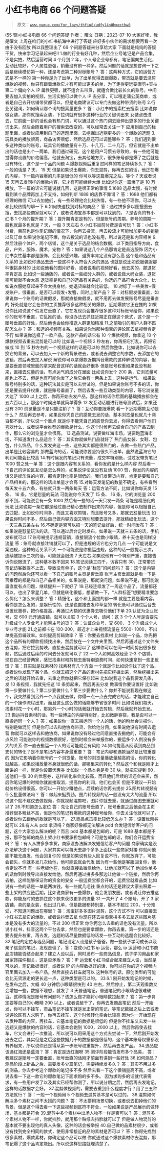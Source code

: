# 小红书电商 66 个问题答疑

> 原文：[`www.yuque.com/for_lazy/thfiu8/udfyl4n0hmecthw8`](https://www.yuque.com/for_lazy/thfiu8/udfyl4n0hmecthw8)

<ne-h2 id="6a77f568" data-lake-id="6a77f568"><ne-heading-ext><ne-heading-anchor></ne-heading-anchor><ne-heading-fold></ne-heading-fold></ne-heading-ext><ne-heading-content><ne-text id="uff3ec694">(55 赞)小红书电商 66 个问题答疑</ne-text></ne-heading-content></ne-h2> <ne-p id="u564e00a2" data-lake-id="u564e00a2"><ne-text id="ue4da10b8">作者： 曜文</ne-text></ne-p> <ne-p id="u9b1c8e46" data-lake-id="u9b1c8e46"><ne-text id="ufa53a992">日期：2023-07-10</ne-text></ne-p> <ne-p id="u60cd23d6" data-lake-id="u60cd23d6"><ne-text id="ua6ac7704">大家好哇，我是曜文</ne-text></ne-p> <ne-p id="u2e513d46" data-lake-id="u2e513d46"><ne-text id="uf048e876">上周在咱们的小红书航海中进行了答疑</ne-text></ne-p> <ne-p id="ue7c3eb4e" data-lake-id="ue7c3eb4e"><ne-text id="u06354beb">应好多小伙伴的需求想要再看一次由于没有回放</ne-text></ne-p> <ne-p id="u80b8efc8" data-lake-id="u80b8efc8"><ne-text id="u8e708048">所以我整理出了 66 个问题答疑来分享给大家</ne-text></ne-p> <ne-p id="uf357dd02" data-lake-id="uf357dd02"><ne-text id="u8cf44cc0">下面就是纯纯的答疑干货，快来学习记录起来吧!!</ne-text></ne-p> <ne-p id="ud64a9e1a" data-lake-id="ud64a9e1a"><ne-text id="u6687bbdd">1.做的行业有好几种，然后企业号笔记是产品合集，不是实拍，然后运营时间 4 个月到 2 年，个人号企业号都有，笔记偏向生活化，互动比较好，个人属性更强，销量没有前一种多。然后问题的话就是想咨询一下之后是继续模仿第一种，还是考虑第二种对标账号？</ne-text></ne-p> <ne-p id="u969934eb" data-lake-id="u969934eb"><ne-text id="ud9e1e7c3">答：这两种方式，它的运营方式是不一样的</ne-text></ne-p> <ne-p id="u0af26fa3" data-lake-id="u0af26fa3"><ne-text id="ufe406035">第一种你是为了出单，为了出单就得去跟爆款，带货就是要去混剪爆款的视频，你只有跟着爆款它才有可能出更多的单，为了走得更远要混剪+实拍</ne-text></ne-p> <ne-p id="ub216917c" data-lake-id="ub216917c"><ne-text id="u21ed037d">第二个偏向个人 IP 属性更强，就不适合去带货，就适合做比较长久的账号。中间要去加入实拍的视频，生活实拍可以做个人 IP 去分享，可以哦走蒲公英商单，或者是自己去开店铺带货都可以，但是电商建议可以专门去做这种带货的账号</ne-text></ne-p> <ne-p id="u462797ec" data-lake-id="u462797ec"><ne-text id="u270a6932">2.行业关键词，如何确认哪个词的搜索量更多？</ne-text></ne-p> <ne-p id="u51cb6a64" data-lake-id="u51cb6a64"><ne-text id="udb681643">答：小红书的搜索栏去搜索</ne-text></ne-p> <ne-p id="ud8555492" data-lake-id="ud8555492"><ne-text id="u12bc305f">比如说你做女装，那你就搜索女装，下拉词就有很多这种行业的关键词出来</ne-text></ne-p> <ne-p id="u2a9bf687" data-lake-id="u2a9bf687"><ne-text id="u22ef622f">女装点击进去，它前面一排的话也会有热门词，可以通过这个热门词去延伸出更多的行业关键词出来，然后会随着用户的搜索去改变的，可以经常去关注一下</ne-text></ne-p> <ne-p id="u17c7d7a0" data-lake-id="u17c7d7a0"><ne-text id="u5f51fa3e">应用到自己的标题里面，或者说应用到自己的选题里面，去挖掘出近期更多的一个爆款的选题</ne-text></ne-p> <ne-p id="u41855591" data-lake-id="u41855591"><ne-text id="u922a0610">3.玩具类的播放很高，商品访客很低，然后选品还可以调整哪些？</ne-text></ne-p> <ne-p id="ub7e011f2" data-lake-id="ub7e011f2"><ne-text id="u913d14a9">答：我们遇到很多这种类似的账号，玩具它的播放量有十万、十几万、二十几万，但它就是不出单</ne-text></ne-p> <ne-p id="uafcbca5d" data-lake-id="uafcbca5d"><ne-text id="u5d5174dc">出的话也是出个一两单，我们通过研究，这个是用户习惯去导致的，有一些他可能觉得你设置的价格偏高，他就去淘宝，去其他地方买，很多账号都是爆了之后就是没有转化，这个是一个品的问题</ne-text></ne-p> <ne-p id="u3d937ea4" data-lake-id="u3d937ea4"><ne-text id="ube9e732d">4.爆款视频后重复怼同样的笔记持续多久？</ne-text></ne-p> <ne-p id="u1eb3b78f" data-lake-id="u1eb3b78f"><ne-text id="u0b4df0db">答：一般的话是 7 天、 15 天</ne-text></ne-p> <ne-p id="u746a009c" data-lake-id="u746a009c"><ne-text id="ud9559acb">但是如果说出爆款，你去混剪，你再去怼的话，他正在爆的内容，下一篇内容爆的几率是很低的</ne-text></ne-p> <ne-p id="ue5ac4041" data-lake-id="ue5ac4041"><ne-text id="ubafabb47">你可以等这篇爆完之后，等个 7 天或者说 15 天再去发同样的爆款内容，它才有可能继续大爆</ne-text></ne-p> <ne-p id="u6d21f6c2" data-lake-id="u6d21f6c2"><ne-text id="u380377c6">比如说你这一篇爆了是 10 万播放，下一篇的话它可能说就几百，这是很正常的事情</ne-text></ne-p> <ne-p id="u500b989c" data-lake-id="u500b989c"><ne-text id="u179fa7a2">5.1688 选品太慢，有时候看到某个品牌再加上不支持，如何判断 1688 的店靠不靠谱？</ne-text></ne-p> <ne-p id="u592aafad" data-lake-id="u592aafad"><ne-text id="u10dface9">答：1688 他们都有经理的微信</ne-text></ne-p> <ne-p id="u1dc4db29" data-lake-id="u1dc4db29"><ne-text id="u912bccdc">可以去加他们，有一些经理他会比较热情，有一些他不理你，可以去和比较热情的聊一下</ne-text></ne-p> <ne-p id="u9ad28b3b" data-lake-id="u9ad28b3b"><ne-text id="ubc3c7fec">6.如何快速找到对标的商品？</ne-text></ne-p> <ne-p id="u911b9977" data-lake-id="u911b9977"><ne-text id="ua8302d67">答：通过拼多多以图搜图去搜，去找那些商家就可以了，或者说淘宝基本都是可以找到的。</ne-text></ne-p> <ne-p id="ue747b48f" data-lake-id="ue747b48f"><ne-text id="u1e6ca6f6">7.是否真的有小红书 1 个月的提升期？</ne-text></ne-p> <ne-p id="u28d43f32" data-lake-id="u28d43f32"><ne-text id="uc8e172a3">答：提升期肯定是有的，但是账号的周期，养号的周期一般也就最多也就是 7 天，一般 3 天左右</ne-text></ne-p> <ne-p id="u54d14e7a" data-lake-id="u54d14e7a"><ne-text id="u0740f969">8.小红书目前付费是否可玩？</ne-text></ne-p> <ne-p id="ud8162c17" data-lake-id="ud8162c17"><ne-text id="u199abc1a">答：小红书付费，目前也是你笔记爆的情况下，你再去投流，再去投流才可能增加更多的销量以及订单</ne-text></ne-p> <ne-p id="u062fbc7a" data-lake-id="u062fbc7a"><ne-text id="ube5d83c4">如果说你笔记不爆，你去投流的话也没有用，所以说还是和内容相关</ne-text></ne-p> <ne-p id="u5ceae564" data-lake-id="u5ceae564"><ne-text id="uf853f288">9.然后注册个体户，两个店铺，这个是关于选品的结合数据，以下类目指导方向，食品，户外，服饰，魔术，宠物？</ne-text></ne-p> <ne-p id="u50dff69a" data-lake-id="u50dff69a"><ne-text id="uef314db7">答：如果说这几个产品那肯定是首选服饰</ne-text></ne-p> <ne-p id="u8e693d4c" data-lake-id="u8e693d4c"><ne-text id="uadbc9ccc">因为小红书女性基本都是服饰，会比较感兴趣，退货率肯定没有那么高</ne-text></ne-p> <ne-p id="ud51233e7" data-lake-id="ud51233e7"><ne-text id="uc171be9d">这个是和选品有关系的</ne-text></ne-p> <ne-p id="u2341adfe" data-lake-id="u2341adfe"><ne-text id="u2820b25f">比如说你选品去选一些这种不太符合大众的选品</ne-text></ne-p> <ne-p id="uc2983032" data-lake-id="uc2983032"><ne-text id="ufbb74024">也就是说比如说服装服那种很挑身材的</ne-text></ne-p> <ne-p id="ufadb6661" data-lake-id="ufadb6661"><ne-text id="u8c33d881">比如说他看的图片好看，或者说看的视频好看，他去买的，那退货率肯定高</ne-text></ne-p> <ne-p id="uad993361" data-lake-id="uad993361"><ne-text id="ucd5d92ad">比如说一些通版的，或者说一些细分人群的，或者说做大码女装，退货率可能就不会太高</ne-text></ne-p> <ne-p id="u21169074" data-lake-id="u21169074"><ne-text id="uef08fbb2">退货率是和自己的选品有关系的，你选的产品符合大众化，比如说衣服她穿起来不会太挑身材，她退货率就会比较低。</ne-text></ne-p> <ne-p id="u42ffdc90" data-lake-id="u42ffdc90"><ne-text id="u02f58c97">10.对标了一些美妆+假发账户，很垂直，是否可以假发+发簪，同时上架产品？</ne-text></ne-p> <ne-p id="uc3a6a726" data-lake-id="uc3a6a726"><ne-text id="u342541b1">答：对标假发很垂直，如果说你一个账号的话做假发，那就直接做假发，就不用再去做发展账号尽量是垂直的</ne-text></ne-p> <ne-p id="u60d898c2" data-lake-id="u60d898c2"><ne-text id="u1e3da314">好处就是它会在你的主页推荐很多这种相关的爆款，近期爆款它正在推的</ne-text></ne-p> <ne-p id="u1e2a9776" data-lake-id="u1e2a9776"><ne-text id="uc9323835">如果说你比如说这个假发它垂直了，它在发现页会推荐很多这种对标账号给你，如果说你的账号不垂直，它乱推的话，你没办法去抓住近期正在爆这个款式，这个是一个账号垂直的好处，然后他也会给你推送人群更加精准</ne-text></ne-p> <ne-p id="ud0bb4129" data-lake-id="ud0bb4129"><ne-text id="udbdf5828">11.之前吸引的用户人群不匹配怎么办？</ne-text></ne-p> <ne-p id="u4859278e" data-lake-id="u4859278e"><ne-text id="uba46dd80">答：和选的视频有关系。如果说你当那种淘宝的评论区去拿视频肯定不行</ne-text></ne-p> <ne-p id="u2dca741f" data-lake-id="u2dca741f"><ne-text id="u5c6504f5">如果说你选择了一款产品，这款产品的话它有 10 个爆款视频，你拿这 10 个爆款视频去重去混剪是可以的</ne-text></ne-p> <ne-p id="u0a9a55ac" data-lake-id="u0a9a55ac"><ne-text id="u62089a37">比如说一个视频 2 秒左右，你再把它打乱，再把它做成 10 到 15 秒左右的一个视频这样的话是可以的</ne-text></ne-p> <ne-p id="u8c202bd9" data-lake-id="u8c202bd9"><ne-text id="ua0e3400b">然后你整体，比如说你可以去换它的背景，可以去加入一个新的背景进去，或者说去调整它的参数，去添加它的滤镜，然后再去加入解说</ne-text></ne-p> <ne-p id="u395983b0" data-lake-id="u395983b0"><ne-text id="uf3694436">解说你可以拿爆款近期抖音爆款的这种解说的内容，但是要垂直领域里面的拿来配音这样的话就会好很多</ne-text></ne-p> <ne-p id="u83cd539c" data-lake-id="u83cd539c"><ne-text id="u6a45dc34">但是账号权重如果说没有起来，直接去怼量的话，有点运气的成分在里面</ne-text></ne-p> <ne-p id="u425b6b09" data-lake-id="u425b6b09"><ne-text id="uff87ecf0">比如说你发个 200 条，它浏览量可能也上不去，但是也有可能你发了之后它会有一两条上去，这种是运气。</ne-text></ne-p> <ne-p id="ufdafa159" data-lake-id="ufdafa159"><ne-text id="u5d013fab">如果说账号特别多的话，这种玩法其实是可以去尝试的，但是如果说你账号不多的话，你还是要去提升权重，就是账号垂直了，然后去发一些互动类型的内容，等它浏览量大达了 1000 以上之后，你再开始去发产品，那这样的话你后面的基础播放都会在五六百以上，那这个时候出单就简单得多</ne-text></ne-p> <ne-p id="ue2578e98" data-lake-id="ue2578e98"><ne-text id="u584670e3">12.发互动话题进行账号测试后，如果还没有 200 浏览量是不是只能注销了？</ne-text></ne-p> <ne-p id="uea66bb68" data-lake-id="uea66bb68"><ne-text id="u1be5bfbd">答：互动你要跟爆款</ne-text></ne-p> <ne-p id="u3c380c32" data-lake-id="u3c380c32"><ne-text id="u2deebe77">看一下近期爆款互动是什么？</ne-text></ne-p> <ne-p id="uea661f37" data-lake-id="uea661f37"><ne-text id="ucff95c87">然后再去参考，如果说你凭自己的感觉去发的话，基本浏览量也就几十两百都不到，所以说一个重点</ne-text></ne-p> <ne-p id="u23ddaef3" data-lake-id="u23ddaef3"><ne-text id="u47a5b4dc">就是你不能凭自己的感觉你去发，你得去看用户他们喜欢什么，或者说平台推荐的爆款是什么，你这个时候再去结合自己的产品去制作，那么它的浏览量才会很高。</ne-text></ne-p> <ne-p id="u9c86b6d9" data-lake-id="u9c86b6d9"><ne-text id="u6f37cf3e">13.选品测试，说要做红海市场，说要跑蓝海市场，不知道发什么品适合？</ne-text></ne-p> <ne-p id="u8f008e42" data-lake-id="u8f008e42"><ne-text id="u85c22912">答：其实你就做热门品就好了</ne-text></ne-p> <ne-p id="u0adba0b8" data-lake-id="u0adba0b8"><ne-text id="u7e16e437">热门品女装、女鞋、包包，什么饰品，什么发发夹这一些，这些其实都是很热门的，去做一些热门产品，出单是比较容易的</ne-text></ne-p> <ne-p id="u558fd7b6" data-lake-id="u558fd7b6"><ne-text id="u75b1886c">那做蓝海的话，可能说你要坚持很久不出单，虽然说蓝海它的利润可能会比较高</ne-text></ne-p> <ne-p id="ud304ab91" data-lake-id="ud304ab91"><ne-text id="ub47581ae">14.有时候发的笔记只有流量，成交率特别低，试过发带货笔记 1000 赞之处一单</ne-text></ne-p> <ne-p id="u117a14f0" data-lake-id="u117a14f0"><ne-text id="uce7a25e6">答：这个是跟内容有关系的，看你发的是什么样内容</ne-text></ne-p> <ne-p id="ua1d62020" data-lake-id="ua1d62020"><ne-text id="u48280243">然后看一下自己的评论区互动是怎么样的，如果说评论区没有互动 1000 赞，你发的内容的话又是娱乐性的内容，那肯定转化率是很低的。我们发带货内容，肯定是要和自己产品相关的，那这样的话出单量才会高</ne-text></ne-p> <ne-p id="ue2259a31" data-lake-id="ue2259a31"><ne-text id="uc694a432">15.对每天发笔记的数量不确定，有些看到每天发十五六条，有些就只发一两条每天</ne-text></ne-p> <ne-p id="u6419707d" data-lake-id="u6419707d"><ne-text id="ud11ca8bf">答：运营方法不同，比如说你每天发 15 条、 16 条，它是怼量的玩法</ne-text></ne-p> <ne-p id="u03e85360" data-lake-id="u03e85360"><ne-text id="u2ff0943f">可能说你今天发了 15 条、 16 条，它的浏览量 200 都不到，可能说会有一条 1000</ne-text></ne-p> <ne-p id="u16cc33c3" data-lake-id="u16cc33c3"><ne-text id="u703c1d7a">然后有一些的话一天只发一两条 可能是精细化的玩法</ne-text></ne-p> <ne-p id="u48ab4348" data-lake-id="u48ab4348"><ne-text id="u2c5fa54a">比如说每一条它都是经过自己精心去制作出来的内容，但是你可以根据自己去匹配，比如说你时间多，而且又喜欢剪辑，而且账号又多，那就去怼量玩法</ne-text></ne-p> <ne-p id="ud70975f9" data-lake-id="ud70975f9"><ne-text id="ua71fd2c3">如果说你时间不多，然后自己做内容方面又特别想要去提升，那就精细化玩法，这个一天三条五条左右</ne-text></ne-p> <ne-p id="u43219217" data-lake-id="u43219217"><ne-text id="u68a0ee22">16.不确定是否可以把一天的笔记做好后，统一时间发布？</ne-text></ne-p> <ne-p id="u28937135" data-lake-id="u28937135"><ne-text id="uc6fea6e0">答：如果说是怼量玩法的话，可以通过后台定时发布，如果说一天就三五条的话，手机发布就可以</ne-text></ne-p> <ne-p id="u8a4d3037" data-lake-id="u8a4d3037"><ne-text id="u45d2ac76">17.账号被提示违规营销，直接限流个位数小眼睛，养十天也是同样没流量</ne-text></ne-p> <ne-p id="u397dc099" data-lake-id="u397dc099"><ne-text id="u2bf9c50f">答：账号就直接注销就可以了，但是违规的话它也分为几点</ne-text></ne-p> <ne-p id="uaaf33354" data-lake-id="uaaf33354"><ne-text id="u219b38e5">一个可能说是文案违规，这种的话关系不大</ne-text></ne-p> <ne-p id="u111b7628" data-lake-id="u111b7628"><ne-text id="u1b253f21">一个可能说是你搬运违规，这种的话一般提示三次，连续被提示三次的话，可能就会限流 7 天左右</ne-text></ne-p> <ne-p id="uc3b3646e" data-lake-id="uc3b3646e"><ne-text id="ud24863ea">如果说他有一个特别严重，直接告诉你说限流了，这种基本救不回来</ne-text></ne-p> <ne-p id="u05362813" data-lake-id="u05362813"><ne-text id="u7374a6a1">18.笔记阅读三四千，访客只有 30，正常带货笔记访客数提不上去，导致没有单子，这个是“标签”的问题吗？</ne-text></ne-p> <ne-p id="ua6f18fe3" data-lake-id="ua6f18fe3"><ne-text id="u6594d743">答：这个是内容的问题然后你还可以看一下自己的账号主页是否垂直</ne-text></ne-p> <ne-p id="u078febcd" data-lake-id="u078febcd"><ne-text id="u8edfa810">账号主页垂直就是看一下是否推荐的都是和自己产品相关的，如果说是，那就没问题，如果说不是，那可能说垂直度有点问题，继续提升一下就好了</ne-text></ne-p> <ne-p id="u03d032cc" data-lake-id="u03d032cc"><ne-text id="ud7bd5124">19.已经连续发了一周这个品了，流量都还可以，也出了零星几单，但就是转化很低，想请教一下，“人群标签”想要精准要怎么优化？怎么来调整？</ne-text></ne-p> <ne-p id="ued110aaf" data-lake-id="ued110aaf"><ne-text id="u47011044">答：精细化，这个和上面提的都一样</ne-text></ne-p> <ne-p id="ua2c01410" data-lake-id="ua2c01410"><ne-text id="uc85085e6">就是主要是看内容，看你是怎么发的，是娱乐性的，还是说直接去发种草型的</ne-text></ne-p> <ne-p id="ue7e4d971" data-lake-id="ue7e4d971"><ne-text id="ud7b42c4d">转化低可以通过后台去设置优惠券，把价格提高，再通过大额的优惠券去吸引他们下单</ne-text></ne-p> <ne-p id="u59a680b3" data-lake-id="u59a680b3"><ne-text id="uc48e02da">20.认证为企业账号，交 600 元开通店铺，就可以关联 3 个个人号，请问：这 3 个个人号是否要先升级成个人专业号才能带主号的货？</ne-text></ne-p> <ne-p id="u996a193e" data-lake-id="u996a193e"><ne-text id="uf5659621">答：认证企业号，交 600， 3 个升级成个人专业号才能</ne-text></ne-p> <ne-p id="u79d24f4a" data-lake-id="u79d24f4a"><ne-text id="u46020d96">21.之前都卡在 100-200，最近才上来视频流量在 5500- 1000，不出单提高剪辑效率。如何提高剪辑效率？</ne-text></ne-p> <ne-p id="ub44a3bfc" data-lake-id="ub44a3bfc"><ne-text id="u33b975b5">答：你要去找素材</ne-text></ne-p> <ne-p id="ue2787422" data-lake-id="ue2787422"><ne-text id="u94110c12">比如说一个品，你先把这个品所有的爆款视频找出来，然后放在一个文件夹里面，然后再通过这个文件夹去混剪，把它拉到剪映，直接去混剪就可以了</ne-text></ne-p> <ne-p id="u8625fe11" data-lake-id="u8625fe11"><ne-text id="u1493488a">这样你可以在同一时间剪出很多视频，然后通过后续的时间去分发就可以了</ne-text></ne-p> <ne-p id="ucb909f94" data-lake-id="ucb909f94"><ne-text id="u2b7ad143">22.一个人如何高效经营 2-3 个店铺，现在自己经营两家，感觉找素材和剪辑去重特别浪费时间，如何快速拿到一些正反馈？</ne-text></ne-p> <ne-p id="u7e71d004" data-lake-id="u7e71d004"><ne-text id="ude1e9ae5">答：其实就是找素材的</ne-text></ne-p> <ne-p id="u83a5e547" data-lake-id="u83a5e547"><ne-text id="ucf95f4da">找素材有几个方面</ne-text></ne-p> <ne-p id="udd6d2253" data-lake-id="udd6d2253"><ne-text id="uabb695df">一个就是你比如说你找了这个品，或者说你发现了某个品，你就去把这个产品的素材先把它挖掘出来，然后挖掘出来之后的话就开始去重，去重之后你就把它保存起来</ne-text></ne-p> <ne-p id="u15d99f69" data-lake-id="u15d99f69"><ne-text id="ud076bf7c">比如说我这个品我要发几条，发 10 条视频，我就先把这 10 条剪起来，然后再去分发</ne-text></ne-p> <ne-p id="uc2135241" data-lake-id="uc2135241"><ne-text id="uc6f640c7">做事情你要设置好</ne-text></ne-p> <ne-p id="ucd85e752" data-lake-id="ucd85e752"><ne-text id="u0a12e204">比如说第一步要做什么？第二步要做什么？第三步要做什么？</ne-text></ne-p> <ne-p id="u21ba2728" data-lake-id="u21ba2728"><ne-text id="u5836ffd6">你并不能说我现在做这个，我突然看到另外一个点我就去做，你得一点一点去完成它的话，才能建立自己的一个操作流程出来，而且这么这么做的话能够节省很多时间</ne-text></ne-p> <ne-p id="uc4d4f477" data-lake-id="uc4d4f477"><ne-text id="u8b7b6a7d">比如说我们每天，找素材花一个小时，那另外一个小时的话我就开始去剪辑，然后我就开始去发。</ne-text></ne-p> <ne-p id="u3e51a755" data-lake-id="u3e51a755"><ne-text id="u23a9bd6d">23.搬运抖音素材的话，有一些博主的内容特别好，比如微胖穿搭，我是否可以一直搬运同一个人？</ne-text></ne-p> <ne-p id="ud4d29740" data-lake-id="ud4d29740"><ne-text id="uad7de54f">答：如果说你一直去搬运同一个人的话，他的粉丝会举报你，特别是做混剪</ne-text></ne-p> <ne-p id="u0e229b1d" data-lake-id="u0e229b1d"><ne-text id="uefaceecb">但是你可以去和他协商带货，你给他分佣，如果说他没有时间去运营</ne-text></ne-p> <ne-p id="u2374401e" data-lake-id="u2374401e"><ne-text id="u2b44dcf7">你就可以这样去和他协商，如果说你没有经过他同意直接去搬他的，可能会有点风险</ne-text></ne-p> <ne-p id="u94ec9ab7" data-lake-id="u94ec9ab7"><ne-text id="uda41eba5">可能说你的视频数据很好，他到时候会来举报你的，搬运多个人倒没有多大的关系</ne-text></ne-p> <ne-p id="ufb38aa05" data-lake-id="ufb38aa05"><ne-text id="ud5414019">你一直去搬运一个人的话可能就会有风险</ne-text></ne-p> <ne-p id="u8cff4ff2" data-lake-id="u8cff4ff2"><ne-text id="u92572fcd">24.如何提高从阅读到商品到支付的转化？是不是笔记内容本身最重要？</ne-text></ne-p> <ne-p id="u008f31cd" data-lake-id="u008f31cd"><ne-text id="uc453c484">答：笔记内容和选款当然是比较重要的</ne-text></ne-p> <ne-p id="u326cd97a" data-lake-id="u326cd97a"><ne-text id="u46541807">因为它影响着你账号的一个浏览量，账号的浏览量播放量越高的话，你的转化就越高，如果说播放量本身就很低的话，那哪里来的转化？然后这个和我是刚才上面讲的一样，就是你设置优惠券</ne-text></ne-p> <ne-p id="u20935e94" data-lake-id="u20935e94"><ne-text id="u7aeb649e">比如说一个品本身是卖 30 块，就把它提到 60，送他们一张 30 的优惠券，这样转化率会比较高，而且他们后续的话还会来买，然后你笔记爆的时候你就直接取消，提高你的利润，他们也会买</ne-text></ne-p> <ne-p id="u5d44c4fe" data-lake-id="u5d44c4fe"><ne-text id="uf119c43f">但是不建议一开始就价格设得很高，你可以一开始少赚他点，后续的话你再去提价</ne-text></ne-p> <ne-p id="u2b7855a5" data-lake-id="u2b7855a5"><ne-text id="u565bd84e">25.图片转视频有什么批量做法吗？</ne-text></ne-p> <ne-p id="u01f062b0" data-lake-id="u01f062b0"><ne-text id="u6398e1ca">答：做起来挺费劲，图片转视频的话一般没有太大的流量</ne-text></ne-p> <ne-p id="u3670d2f1" data-lake-id="u3670d2f1"><ne-text id="u0ef3de4a">所以说这个就不建议去做视频，你就视频混剪吧，图片你就去重，就通过醒图去重就可以了</ne-text></ne-p> <ne-p id="u398b0100" data-lake-id="u398b0100"><ne-text id="ubfa51410">26.不知道怎么定位</ne-text></ne-p> <ne-p id="ude357002" data-lake-id="ude357002"><ne-text id="u0cd1cf81">答：先让自己的账号垂直了，账号垂直之后他会在主页推荐很多粉丝不高，但是他的笔记有爆款的这种账号给你，你去关注他就可以了，或者说你去跟他的款就是可以了。</ne-text></ne-p> <ne-p id="u5b4fa911" data-lake-id="u5b4fa911"><ne-text id="ub3698d87">27.商品点击率比较低怎么办？</ne-text></ne-p> <ne-p id="uf22dd5b8" data-lake-id="uf22dd5b8"><ne-text id="uaed4f5ca">答：设置优惠券就可以</ne-text></ne-p> <ne-p id="u487af909" data-lake-id="u487af909"><ne-text id="u9daee011">28.有人从 pdd 拿货吗？商家好像都无法解决 pdd 会发短信给客户的问题，这个大家怎么解决的呢？而且 pdd 基本都是包邮的，可是 1688 基本都是不报，那不包邮的商品上架小红书要承担包邮吗？可是包邮的话，你们会开运费宝吗？</ne-text></ne-p> <ne-p id="u7f2a1475" data-lake-id="u7f2a1475"><ne-text id="u886f62f4">答：有人从拼多多拿货，商家没办法解决发短信给客户的问题</ne-text></ne-p> <ne-p id="u9442a9c6" data-lake-id="u9442a9c6"><ne-text id="u5aef55b9">商家确实是没办法解决这个问题，大家其实可以每天去那个多多上面找一些商家对接</ne-text></ne-p> <ne-p id="u6794d2d1" data-lake-id="u6794d2d1"><ne-text id="u7f44d265">你就问他能不能无痕发，他会回复你的</ne-text></ne-p> <ne-p id="ua0bd5329" data-lake-id="ua0bd5329"><ne-text id="u7f5589b8">但是如果说有些人回复说不行，你就放弃了，可能会错失，你就多发几次给他，他可能说就会代发</ne-text></ne-p> <ne-p id="u8cdc4dfb" data-lake-id="u8cdc4dfb"><ne-text id="ua30ef12e">因为有一些他是客服回复你，他肯定说不行</ne-text></ne-p> <ne-p id="u0c64bbb0" data-lake-id="u0c64bbb0"><ne-text id="u8088adb9">有一些老板他在，你就直接丢微信给他，让他加就可以了</ne-text></ne-p> <ne-p id="uadcf2fb0" data-lake-id="uadcf2fb0"><ne-text id="ua2f2ef77">他加你单多的话你到时候导出直接发给他，然后再通过拼多多那边让他做一个链接，然后你再去拍，这样能够保证你的资金的安全</ne-text></ne-p> <ne-p id="u6d933c6b" data-lake-id="u6d933c6b"><ne-text id="u28063691">一般运费宝都会开的，运费宝就看品类</ne-text></ne-p> <ne-p id="uf975d77f" data-lake-id="uf975d77f"><ne-text id="u6d891fea">比如说有一些的话是一单是两块钱，有一些就几毛钱</ne-text></ne-p> <ne-p id="u1e571086" data-lake-id="u1e571086"><ne-text id="ucd8a54e0">重点的话还是建议大家去积累一些上架的供应链后期，比如说商家有一些爆款，他会发朋友圈，或者说让你去推这款，你能及时的去抓住这个款来获取更多的流量</ne-text></ne-p> <ne-p id="uc3e60ac4" data-lake-id="uc3e60ac4"><ne-text id="u5018fea7">31.一共开了 4 个账号，开了 3 家店铺，卖的是女装，也出过几单，但是数据都特别差，基本不超过 200，十分难受，不知道问题出在哪里？</ne-text></ne-p> <ne-p id="u38501b41" data-lake-id="u38501b41"><ne-text id="u2dedff4f">答：淘宝拼多多图片混剪，这个方式不行</ne-text></ne-p> <ne-p id="u27db8a86" data-lake-id="u27db8a86"><ne-text id="u87202f3d">可以直接去小红书去拿它的爆款，或者说抖音去拿</ne-text></ne-p> <ne-p id="u2bc43a25" data-lake-id="u2bc43a25"><ne-text id="ubc3ab785">你现在还去拼淘宝拼多多去拿这些图片基本是没有多大的流量的，不过 200 很正常</ne-text></ne-p> <ne-p id="u35d1d0bc" data-lake-id="u35d1d0bc"><ne-text id="ud9b9a91b">你你再怎么去重的话也没有流量，所以说小红书，抖音这两个平台去拿，然后也是要拿爆款，你再去重，第一步的话还是要去提升权重，再去发，选题的话尽量数据低的话发一些互动的选题会比较好。</ne-text></ne-p> <ne-p id="u7cf2dd88" data-lake-id="u7cf2dd88"><ne-text id="u2cc66e8b">32.笔记的定位与选品问题，笔记设定人设是孩子爸爸，做一些孩子学习成长以及亲子信息的笔记，发现走偏了，答：变成小红书 ip 运营，那么 ip 运营和小红书商品店铺能否结合起来？建立人设以后，同时发布一些商品信息，孩子学习用品和家居家饰摆件相关，这是否矛盾？</ne-text></ne-p> <ne-p id="u5bd2fe6d" data-lake-id="u5bd2fe6d"><ne-text id="u8fffd172">答：IP 运营和小红书结合起来建立人设，当然是可以的，笔记数据很好，或者说 IP 的内容数据好的话，你可以在你的这个视频内容里面去加入一些产品，然后直接去挂车就可以</ne-text></ne-p> <ne-p id="u572d65dd" data-lake-id="u572d65dd"><ne-text id="u739d4e95">这种账号的话，原创类型的可能会比无货源走的更长远一点，这种类型是可以的。</ne-text></ne-p> <ne-p id="u9ed00275" data-lake-id="u9ed00275"><ne-text id="u8325310d">33.6.1 刚开始发笔记的时候，在发布之后，大概 40 分钟后小眼睛很快到 40 左右，然后停止，第二天观看数又会增加一些，数据不理想，就发了 3 天普通笔记，普通笔记的小眼睛也很难破百。这种情况是账号有问题吗？该怎么做才能将小眼睛数拉起来？</ne-text></ne-p> <ne-p id="u3c4b35b5" data-lake-id="u3c4b35b5"><ne-text id="uaa1c94ef">答：第一步肯定要等自己的小眼睛 200 以上，或者说破千了，你再去发商品笔记</ne-text></ne-p> <ne-p id="u3992bb23" data-lake-id="u3992bb23"><ne-text id="u25c3f1a7">然后一开始发，你可以不挂车，商品笔记不挂车就是发正常的笔记，等笔记数据之后上去或者说评论区有人求购了，你再去挂车，这个时候转化率会比较高</ne-text></ne-p> <ne-p id="uf6568ce9" data-lake-id="uf6568ce9"><ne-text id="u7799c85b">因为你一开始现在去发种草的内容，再挂车，它基本笔记的数据是很低的</ne-text></ne-p> <ne-p id="uc400b2a9" data-lake-id="uc400b2a9"><ne-text id="u4c8bbf9b">但是你不挂车又去发一些选题又是爆款的内容的话，它基本会跑到 1000，2000 以上，然后你再使去挂车，它又会进行一次推流，所以说可以用采用这个方式去尝试一下，然后刚开始发出去之后，其实但是之后这些数据几十的数据都是很低的，这个基本账号权重都没有养起来，所以说你还是得从第一步账号权重提升，然后再去发产品。</ne-text></ne-p> <ne-p id="ue6729414" data-lake-id="ue6729414"><ne-text id="udcca61b4">34.选品应该选红海还是蓝海？</ne-text></ne-p> <ne-p id="uaac86d1e" data-lake-id="uaac86d1e"><ne-text id="ud116ef8f">答：肯定是选红海呀</ne-text></ne-p> <ne-p id="u8cd7a4ed" data-lake-id="u8cd7a4ed"><ne-text id="uc92870cc">35.测评阶段能否发布多个品类，</ne-text></ne-p> <ne-p id="u14d7ed2c" data-lake-id="u14d7ed2c"><ne-text id="u5768ef59">答：我建议是账号一定要垂直，账号垂直的话刚才前面有讲到一些好处</ne-text></ne-p> <ne-p id="u5ad488d1" data-lake-id="u5ad488d1"><ne-text id="uec5592e0">36.如何测品？测品阶段上新品之后，需要发多少篇笔记，需要持续发多久？</ne-text></ne-p> <ne-p id="u60472efe" data-lake-id="u60472efe"><ne-text id="uc81276b1">答：其实不用过多的测品，你去参考这个爆款的笔记多不多</ne-text></ne-p> <ne-p id="u6cd300cf" data-lake-id="u6cd300cf"><ne-text id="u2dd55e28">然后去看一下这个很销量高不高，或者说去看一下这一款它的爆款笔记下面求购的多不多。</ne-text></ne-p> <ne-p id="u53555274" data-lake-id="u53555274"><ne-text id="u8a52b429">因为求购多的话就代表需求，有一些用户发了以及其实已经帮你测了，所以说分期之后，然后再去发笔记，这样的话数据才会好。</ne-text></ne-p> <ne-p id="u87b1a2ab" data-lake-id="u87b1a2ab"><ne-text id="u42b40db1">37.混剪做视频的，需要去重到什么程度才行？用了三五种方法就行？</ne-text></ne-p> <ne-p id="ua1d40280" data-lake-id="ua1d40280"><ne-text id="u3d17c46a">答：一般一个视频用 5 个视频去混剪基本是可以过的。</ne-text></ne-p> <ne-p id="u6ad68f75" data-lake-id="u6ad68f75"><ne-text id="ub67c60e9">38.混剪如何解决多个素材之间不太搭的问题？</ne-text></ne-p> <ne-p id="u51e67257" data-lake-id="u51e67257"><ne-text id="u66009661">答：不太搭用场景切换，或者说去扣掉他们的背景，但是这个得去看一下这些视频到底符不符合，一般如果说是产品展示的做转场，基本都是符合</ne-text></ne-p> <ne-p id="u16126f4b" data-lake-id="u16126f4b"><ne-text id="ud89665af">39.混剪中多个素材中出场人物不一样是否可以？</ne-text></ne-p> <ne-p id="u3516fea5" data-lake-id="u3516fea5"><ne-text id="u0402d62a">答：混剪多个素材人物不一样，你就挡脸，就用那个贴纸去挡脸就可以了</ne-text></ne-p> <ne-p id="ue101d536" data-lake-id="ue101d536"><ne-text id="u0c515d87">但是做人物混剪的基本就不要出现他的真人头像，这种的话会被举报</ne-text></ne-p> <ne-p id="ue0cdae3a" data-lake-id="ue0cdae3a"><ne-text id="u297c2186">40.自己做的品素材很少，或者没有找到完全相同的款式，使用非常接近的品的素材是否可以？</ne-text></ne-p> <ne-p id="u3c141bb4" data-lake-id="u3c141bb4"><ne-text id="uf8d5d3c4">答：你得先找到很多素材，爆款素材，你确定这个品可以做</ne-text></ne-p> <ne-p id="ue9b7dfb4" data-lake-id="ue9b7dfb4"><ne-text id="u0083d187">你就通过这个爆款素材你去混剪，那笔记爆了这个品肯定能出。所以说这样思路就理清楚了。</ne-text></ne-p>